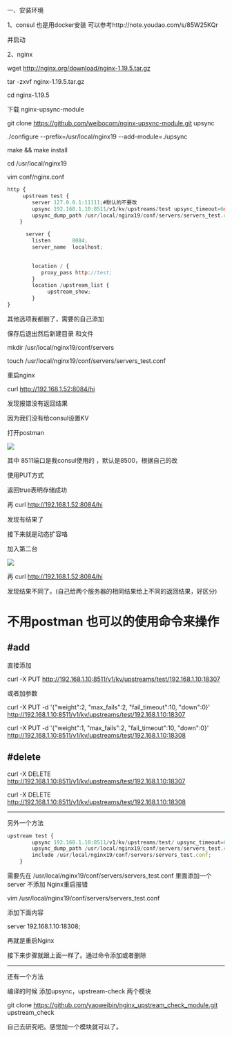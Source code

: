 一、安装环境

1、consul 也是用docker安装 可以参考http://note.youdao.com/s/85W25KQr

并启动 



2、nginx 



wget http://nginx.org/download/nginx-1.19.5.tar.gz



tar -zxvf nginx-1.19.5.tar.gz





cd nginx-1.19.5



下载 nginx-upsync-module



git clone https://github.com/weibocom/nginx-upsync-module.git upsync





./configure --prefix=/usr/local/nginx19 --add-module=./upsync





make && make install 





cd /usr/local/nginx19



vim conf/nginx.conf



```javascript
http {
     upstream test {
        server 127.0.0.1:11111;#默认的不要改
        upsync 192.168.1.10:8511/v1/kv/upstreams/test upsync_timeout=6m upsync_interval=500ms upsync_type=consul strong_dependency=off;
        upsync_dump_path /usr/local/nginx19/conf/servers/servers_test.conf;
    }

      server {
        listen       8084;
        server_name  localhost;

      
        location / {
           proxy_pass http://test;
        } 
        location /upstream_list {
             upstream_show;
     	}
}
```



其他选项我都删了，需要的自己添加



保存后退出然后新建目录 和文件



mkdir /usr/local/nginx19/conf/servers



touch /usr/local/nginx19/conf/servers/servers_test.conf



重启nginx 



curl http://192.168.1.52:8084/hi



发现报错没有返回结果





因为我们没有给consul设置KV





打开postman



![](https://gitee.com/hxc8/images7/raw/master/img/202407190746808.jpg)







其中 8511端口是我consul使用的 ，默认是8500，根据自己的改



使用PUT方式





返回true表明存储成功





再 curl http://192.168.1.52:8084/hi



发现有结果了





接下来就是动态扩容咯



加入第二台



![](https://gitee.com/hxc8/images7/raw/master/img/202407190746943.jpg)



再 curl http://192.168.1.52:8084/hi



发现结果不同了。(自己给两个服务器的相同结果给上不同的返回结果，好区分)





# 不用postman 也可以的使用命令来操作



## #add

直接添加

curl -X PUT http://192.168.1.10:8511/v1/kv/upstreams/test/192.168.1.10:18307



或者加参数

curl -X PUT -d '{"weight":2, "max_fails":2, "fail_timeout":10, "down":0}' http://192.168.1.10:8511/v1/kv/upstreams/test/192.168.1.10:18307



curl -X PUT -d '{"weight":1, "max_fails":2, "fail_timeout":10, "down":0}' http://192.168.1.10:8511/v1/kv/upstreams/test/192.168.1.10:18308

## #delete

curl -X DELETE http://192.168.1.10:8511/v1/kv/upstreams/test/192.168.1.10:18307

curl -X DELETE http://192.168.1.10:8511/v1/kv/upstreams/test/192.168.1.10:18308  









---

另外一个方法



```javascript
upstream test {
        upsync 192.168.1.10:8511/v1/kv/upstreams/test/ upsync_timeout=6m upsync_interval=500ms upsync_type=consul strong_dependency=off;
        upsync_dump_path /usr/local/nginx19/conf/servers/servers_test.conf;
        include /usr/local/nginx19/conf/servers/servers_test.conf;
    } 
```



需要先在 /usr/local/nginx19/conf/servers/servers_test.conf 里面添加一个server  不添加 Nginx重启报错



vim /usr/local/nginx19/conf/servers/servers_test.conf



添加下面内容



server 192.168.1.10:18308;





再就是重启Nginx



接下来步骤就跟上面一样了。通过命令添加或者删除



---

还有一个方法



编译的时候 添加upsync，upstream-check 两个模块



git clone https://github.com/yaoweibin/nginx_upstream_check_module.git upstream_check



自己去研究吧。感觉加一个模块就可以了。